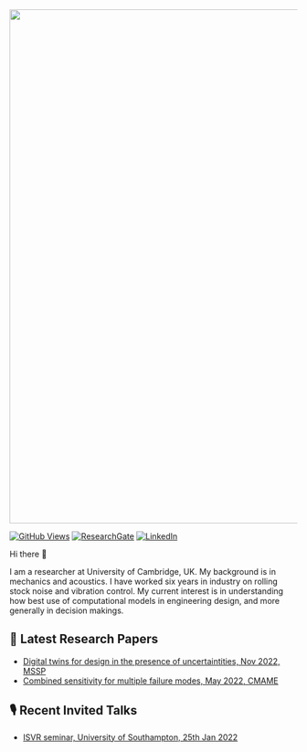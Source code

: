 <img src="/../../../../longitude-jyang/notes/blob/main/Other/cuedimage.jfif" width="900">

[![GitHub Views](https://komarev.com/ghpvc/?username=longitude-jyang&color=FAC151)][1]
[![ResearchGate](https://img.shields.io/badge/ResearchGate-Follow%20Me-FAC151?&logo=ResearchGate&logoWidth=20)][2]
[![LinkedIn](https://img.shields.io/badge/LinkedIn-Follow%20Me-FAC151?&logo=linkedin&logoWidth=20)][3]

Hi there 👋

I am a researcher at University of Cambridge, UK. My background is in mechanics and acoustics. I have worked six years in industry on rolling stock noise and vibration control. My current interest is in understanding how best use of computational models in engineering design, and more generally in decision makings. 

## :notebook: Latest Research Papers
<!-- Paper-LIST:START -->
- [Digital twins for design in the presence of uncertaintities, Nov 2022, MSSP](https://doi.org/10.1016/j.ymssp.2022.109338)
- [Combined sensitivity for multiple failure modes, May 2022, CMAME](https://doi.org/10.1016/j.cma.2022.115030)
<!-- Paper-LIST:END -->

## :studio_microphone: Recent Invited Talks
<!-- Talk-LIST:START -->
- [ISVR seminar, University of Southampton, 25th Jan 2022](/../../../../longitude-jyang/notes/blob/main/Talks/ISVRseminar_25012022_JYang.pdf)
<!-- Talk-LIST:END -->

[1]: http://www.eng.cam.ac.uk/profiles/jy419
[2]: https://www.researchgate.net/profile/Jiannan-Yang-2
[3]: https://www.linkedin.com/in/jiannan-yang-935a0074

<!--
**longitude-jyang/longitude-jyang** is a ✨ _special_ ✨ repository because its `README.md` (this file) appears on your GitHub profile.

Here are some ideas to get you started:

- 🔭 I’m currently working on ...
- 🌱 I’m currently learning ...
- 👯 I’m looking to collaborate on ...
- 🤔 I’m looking for help with ...
- 💬 Ask me about ...
- 📫 How to reach me: ...
- 😄 Pronouns: ...
- ⚡ Fun fact: ...
-->
